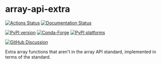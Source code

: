 # array-api-extra

[![Actions Status][actions-badge]][actions-link]
[![Documentation Status][rtd-badge]][rtd-link]

[![PyPI version][pypi-version]][pypi-link]
[![Conda-Forge][conda-badge]][conda-link]
[![PyPI platforms][pypi-platforms]][pypi-link]

[![GitHub Discussion][github-discussions-badge]][github-discussions-link]

<!-- SPHINX-START -->

<!-- prettier-ignore-start -->
[actions-badge]:            https://github.com/data-apis/array-api-extra/workflows/CI/badge.svg
[actions-link]:             https://github.com/data-apis/array-api-extra/actions
[conda-badge]:              https://img.shields.io/conda/vn/conda-forge/array-api-extra
[conda-link]:               https://github.com/conda-forge/array-api-extra-feedstock
[github-discussions-badge]: https://img.shields.io/static/v1?label=Discussions&message=Ask&color=blue&logo=github
[github-discussions-link]:  https://github.com/data-apis/array-api-extra/discussions
[pypi-link]:                https://pypi.org/project/array-api-extra/
[pypi-platforms]:           https://img.shields.io/pypi/pyversions/array-api-extra
[pypi-version]:             https://img.shields.io/pypi/v/array-api-extra
[rtd-badge]:                https://readthedocs.org/projects/array-api-extra/badge/?version=latest
[rtd-link]:                 https://array-api-extra.readthedocs.io/en/latest/?badge=latest

<!-- prettier-ignore-end -->

Extra array functions that aren't in the array API standard, implemented in
terms of the standard.
